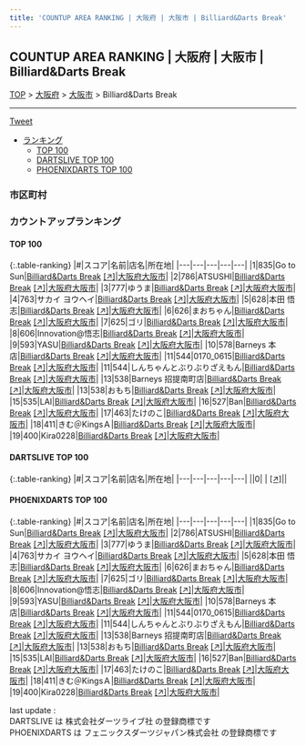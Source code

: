 ```yaml
---
title: 'COUNTUP AREA RANKING | 大阪府 | 大阪市 | Billiard&Darts Break'
---
```

## COUNTUP AREA RANKING | 大阪府 | 大阪市 | Billiard&Darts Break

[TOP](/darts/rank/) > [大阪府](/darts/rank/大阪府/) > [大阪市](/darts/rank/大阪府/大阪市/) > Billiard&Darts Break

___

<a href="https://twitter.com/share?ref_src=twsrc%5Etfw" data-text="COUNTUP AREA RANKING | 大阪府大阪市Billiard&Darts Break" class="twitter-share-button" data-hashtags="DARTSLIVE,PHOENIXDARTS,darts,ダーツ" data-show-count="false">Tweet</a>

* [ランキング](#カウントアップランキング)
    * [TOP 100](#top-100)
    * [DARTSLIVE TOP 100](#dartslive-top-100)
    * [PHOENIXDARTS TOP 100](#phoenixdarts-top-100)

### 市区町村

<ul>

</ul>

### カウントアップランキング

#### TOP 100



{:.table-ranking}
|#|スコア|名前|店名|所在地|
|---|---|---|---|---|
|1|835|<span class="rank-name-pd">Go to Sun</span>|<a href="/darts/rank/shops/64418.html">Billiard&Darts Break</a> <a href="https://vs.phoenixdarts.com/jp/shop/shopDetailInfo/s_64418?s_seq=64418">[↗]</a>|<a href="/darts/rank/大阪府/大阪市">大阪府大阪市</a>|
|2|786|<span class="rank-name-pd">ATSUSHI</span>|<a href="/darts/rank/shops/64418.html">Billiard&Darts Break</a> <a href="https://vs.phoenixdarts.com/jp/shop/shopDetailInfo/s_64418?s_seq=64418">[↗]</a>|<a href="/darts/rank/大阪府/大阪市">大阪府大阪市</a>|
|3|777|<span class="rank-name-pd">ゆうま</span>|<a href="/darts/rank/shops/64418.html">Billiard&Darts Break</a> <a href="https://vs.phoenixdarts.com/jp/shop/shopDetailInfo/s_64418?s_seq=64418">[↗]</a>|<a href="/darts/rank/大阪府/大阪市">大阪府大阪市</a>|
|4|763|<span class="rank-name-pd">サカイ ヨウヘイ</span>|<a href="/darts/rank/shops/64418.html">Billiard&Darts Break</a> <a href="https://vs.phoenixdarts.com/jp/shop/shopDetailInfo/s_64418?s_seq=64418">[↗]</a>|<a href="/darts/rank/大阪府/大阪市">大阪府大阪市</a>|
|5|628|<span class="rank-name-pd">本田 悟志</span>|<a href="/darts/rank/shops/64418.html">Billiard&Darts Break</a> <a href="https://vs.phoenixdarts.com/jp/shop/shopDetailInfo/s_64418?s_seq=64418">[↗]</a>|<a href="/darts/rank/大阪府/大阪市">大阪府大阪市</a>|
|6|626|<span class="rank-name-pd">まおちゃん</span>|<a href="/darts/rank/shops/64418.html">Billiard&Darts Break</a> <a href="https://vs.phoenixdarts.com/jp/shop/shopDetailInfo/s_64418?s_seq=64418">[↗]</a>|<a href="/darts/rank/大阪府/大阪市">大阪府大阪市</a>|
|7|625|<span class="rank-name-pd">ゴリ</span>|<a href="/darts/rank/shops/64418.html">Billiard&Darts Break</a> <a href="https://vs.phoenixdarts.com/jp/shop/shopDetailInfo/s_64418?s_seq=64418">[↗]</a>|<a href="/darts/rank/大阪府/大阪市">大阪府大阪市</a>|
|8|606|<span class="rank-name-pd">Innovation@悟志</span>|<a href="/darts/rank/shops/64418.html">Billiard&Darts Break</a> <a href="https://vs.phoenixdarts.com/jp/shop/shopDetailInfo/s_64418?s_seq=64418">[↗]</a>|<a href="/darts/rank/大阪府/大阪市">大阪府大阪市</a>|
|9|593|<span class="rank-name-pd">YASU</span>|<a href="/darts/rank/shops/64418.html">Billiard&Darts Break</a> <a href="https://vs.phoenixdarts.com/jp/shop/shopDetailInfo/s_64418?s_seq=64418">[↗]</a>|<a href="/darts/rank/大阪府/大阪市">大阪府大阪市</a>|
|10|578|<span class="rank-name-pd">Barneys 本店</span>|<a href="/darts/rank/shops/64418.html">Billiard&Darts Break</a> <a href="https://vs.phoenixdarts.com/jp/shop/shopDetailInfo/s_64418?s_seq=64418">[↗]</a>|<a href="/darts/rank/大阪府/大阪市">大阪府大阪市</a>|
|11|544|<span class="rank-name-pd">0170_0615</span>|<a href="/darts/rank/shops/64418.html">Billiard&Darts Break</a> <a href="https://vs.phoenixdarts.com/jp/shop/shopDetailInfo/s_64418?s_seq=64418">[↗]</a>|<a href="/darts/rank/大阪府/大阪市">大阪府大阪市</a>|
|11|544|<span class="rank-name-pd">しんちゃんとぶりぶりざえもん</span>|<a href="/darts/rank/shops/64418.html">Billiard&Darts Break</a> <a href="https://vs.phoenixdarts.com/jp/shop/shopDetailInfo/s_64418?s_seq=64418">[↗]</a>|<a href="/darts/rank/大阪府/大阪市">大阪府大阪市</a>|
|13|538|<span class="rank-name-pd">Barneys 招提南町店</span>|<a href="/darts/rank/shops/64418.html">Billiard&Darts Break</a> <a href="https://vs.phoenixdarts.com/jp/shop/shopDetailInfo/s_64418?s_seq=64418">[↗]</a>|<a href="/darts/rank/大阪府/大阪市">大阪府大阪市</a>|
|13|538|<span class="rank-name-pd">おもち</span>|<a href="/darts/rank/shops/64418.html">Billiard&Darts Break</a> <a href="https://vs.phoenixdarts.com/jp/shop/shopDetailInfo/s_64418?s_seq=64418">[↗]</a>|<a href="/darts/rank/大阪府/大阪市">大阪府大阪市</a>|
|15|535|<span class="rank-name-pd">LAI</span>|<a href="/darts/rank/shops/64418.html">Billiard&Darts Break</a> <a href="https://vs.phoenixdarts.com/jp/shop/shopDetailInfo/s_64418?s_seq=64418">[↗]</a>|<a href="/darts/rank/大阪府/大阪市">大阪府大阪市</a>|
|16|527|<span class="rank-name-pd">Ban</span>|<a href="/darts/rank/shops/64418.html">Billiard&Darts Break</a> <a href="https://vs.phoenixdarts.com/jp/shop/shopDetailInfo/s_64418?s_seq=64418">[↗]</a>|<a href="/darts/rank/大阪府/大阪市">大阪府大阪市</a>|
|17|463|<span class="rank-name-pd">たけのこ</span>|<a href="/darts/rank/shops/64418.html">Billiard&Darts Break</a> <a href="https://vs.phoenixdarts.com/jp/shop/shopDetailInfo/s_64418?s_seq=64418">[↗]</a>|<a href="/darts/rank/大阪府/大阪市">大阪府大阪市</a>|
|18|411|<span class="rank-name-pd">きむ＠KingsＡ</span>|<a href="/darts/rank/shops/64418.html">Billiard&Darts Break</a> <a href="https://vs.phoenixdarts.com/jp/shop/shopDetailInfo/s_64418?s_seq=64418">[↗]</a>|<a href="/darts/rank/大阪府/大阪市">大阪府大阪市</a>|
|19|400|<span class="rank-name-pd">Kira0228</span>|<a href="/darts/rank/shops/64418.html">Billiard&Darts Break</a> <a href="https://vs.phoenixdarts.com/jp/shop/shopDetailInfo/s_64418?s_seq=64418">[↗]</a>|<a href="/darts/rank/大阪府/大阪市">大阪府大阪市</a>|


#### DARTSLIVE TOP 100



{:.table-ranking}
|#|スコア|名前|店名|所在地|
|---|---|---|---|---|
||0|<span class="rank-name-dl"> </span>|<a href="/darts/rank/shops/.html"></a> <a href="">[↗]</a>|<a href="/darts/rank//"></a>|


#### PHOENIXDARTS TOP 100



{:.table-ranking}
|#|スコア|名前|店名|所在地|
|---|---|---|---|---|
|1|835|<span class="rank-name-pd">Go to Sun</span>|<a href="/darts/rank/shops/64418.html">Billiard&Darts Break</a> <a href="https://vs.phoenixdarts.com/jp/shop/shopDetailInfo/s_64418?s_seq=64418">[↗]</a>|<a href="/darts/rank/大阪府/大阪市">大阪府大阪市</a>|
|2|786|<span class="rank-name-pd">ATSUSHI</span>|<a href="/darts/rank/shops/64418.html">Billiard&Darts Break</a> <a href="https://vs.phoenixdarts.com/jp/shop/shopDetailInfo/s_64418?s_seq=64418">[↗]</a>|<a href="/darts/rank/大阪府/大阪市">大阪府大阪市</a>|
|3|777|<span class="rank-name-pd">ゆうま</span>|<a href="/darts/rank/shops/64418.html">Billiard&Darts Break</a> <a href="https://vs.phoenixdarts.com/jp/shop/shopDetailInfo/s_64418?s_seq=64418">[↗]</a>|<a href="/darts/rank/大阪府/大阪市">大阪府大阪市</a>|
|4|763|<span class="rank-name-pd">サカイ ヨウヘイ</span>|<a href="/darts/rank/shops/64418.html">Billiard&Darts Break</a> <a href="https://vs.phoenixdarts.com/jp/shop/shopDetailInfo/s_64418?s_seq=64418">[↗]</a>|<a href="/darts/rank/大阪府/大阪市">大阪府大阪市</a>|
|5|628|<span class="rank-name-pd">本田 悟志</span>|<a href="/darts/rank/shops/64418.html">Billiard&Darts Break</a> <a href="https://vs.phoenixdarts.com/jp/shop/shopDetailInfo/s_64418?s_seq=64418">[↗]</a>|<a href="/darts/rank/大阪府/大阪市">大阪府大阪市</a>|
|6|626|<span class="rank-name-pd">まおちゃん</span>|<a href="/darts/rank/shops/64418.html">Billiard&Darts Break</a> <a href="https://vs.phoenixdarts.com/jp/shop/shopDetailInfo/s_64418?s_seq=64418">[↗]</a>|<a href="/darts/rank/大阪府/大阪市">大阪府大阪市</a>|
|7|625|<span class="rank-name-pd">ゴリ</span>|<a href="/darts/rank/shops/64418.html">Billiard&Darts Break</a> <a href="https://vs.phoenixdarts.com/jp/shop/shopDetailInfo/s_64418?s_seq=64418">[↗]</a>|<a href="/darts/rank/大阪府/大阪市">大阪府大阪市</a>|
|8|606|<span class="rank-name-pd">Innovation@悟志</span>|<a href="/darts/rank/shops/64418.html">Billiard&Darts Break</a> <a href="https://vs.phoenixdarts.com/jp/shop/shopDetailInfo/s_64418?s_seq=64418">[↗]</a>|<a href="/darts/rank/大阪府/大阪市">大阪府大阪市</a>|
|9|593|<span class="rank-name-pd">YASU</span>|<a href="/darts/rank/shops/64418.html">Billiard&Darts Break</a> <a href="https://vs.phoenixdarts.com/jp/shop/shopDetailInfo/s_64418?s_seq=64418">[↗]</a>|<a href="/darts/rank/大阪府/大阪市">大阪府大阪市</a>|
|10|578|<span class="rank-name-pd">Barneys 本店</span>|<a href="/darts/rank/shops/64418.html">Billiard&Darts Break</a> <a href="https://vs.phoenixdarts.com/jp/shop/shopDetailInfo/s_64418?s_seq=64418">[↗]</a>|<a href="/darts/rank/大阪府/大阪市">大阪府大阪市</a>|
|11|544|<span class="rank-name-pd">0170_0615</span>|<a href="/darts/rank/shops/64418.html">Billiard&Darts Break</a> <a href="https://vs.phoenixdarts.com/jp/shop/shopDetailInfo/s_64418?s_seq=64418">[↗]</a>|<a href="/darts/rank/大阪府/大阪市">大阪府大阪市</a>|
|11|544|<span class="rank-name-pd">しんちゃんとぶりぶりざえもん</span>|<a href="/darts/rank/shops/64418.html">Billiard&Darts Break</a> <a href="https://vs.phoenixdarts.com/jp/shop/shopDetailInfo/s_64418?s_seq=64418">[↗]</a>|<a href="/darts/rank/大阪府/大阪市">大阪府大阪市</a>|
|13|538|<span class="rank-name-pd">Barneys 招提南町店</span>|<a href="/darts/rank/shops/64418.html">Billiard&Darts Break</a> <a href="https://vs.phoenixdarts.com/jp/shop/shopDetailInfo/s_64418?s_seq=64418">[↗]</a>|<a href="/darts/rank/大阪府/大阪市">大阪府大阪市</a>|
|13|538|<span class="rank-name-pd">おもち</span>|<a href="/darts/rank/shops/64418.html">Billiard&Darts Break</a> <a href="https://vs.phoenixdarts.com/jp/shop/shopDetailInfo/s_64418?s_seq=64418">[↗]</a>|<a href="/darts/rank/大阪府/大阪市">大阪府大阪市</a>|
|15|535|<span class="rank-name-pd">LAI</span>|<a href="/darts/rank/shops/64418.html">Billiard&Darts Break</a> <a href="https://vs.phoenixdarts.com/jp/shop/shopDetailInfo/s_64418?s_seq=64418">[↗]</a>|<a href="/darts/rank/大阪府/大阪市">大阪府大阪市</a>|
|16|527|<span class="rank-name-pd">Ban</span>|<a href="/darts/rank/shops/64418.html">Billiard&Darts Break</a> <a href="https://vs.phoenixdarts.com/jp/shop/shopDetailInfo/s_64418?s_seq=64418">[↗]</a>|<a href="/darts/rank/大阪府/大阪市">大阪府大阪市</a>|
|17|463|<span class="rank-name-pd">たけのこ</span>|<a href="/darts/rank/shops/64418.html">Billiard&Darts Break</a> <a href="https://vs.phoenixdarts.com/jp/shop/shopDetailInfo/s_64418?s_seq=64418">[↗]</a>|<a href="/darts/rank/大阪府/大阪市">大阪府大阪市</a>|
|18|411|<span class="rank-name-pd">きむ＠KingsＡ</span>|<a href="/darts/rank/shops/64418.html">Billiard&Darts Break</a> <a href="https://vs.phoenixdarts.com/jp/shop/shopDetailInfo/s_64418?s_seq=64418">[↗]</a>|<a href="/darts/rank/大阪府/大阪市">大阪府大阪市</a>|
|19|400|<span class="rank-name-pd">Kira0228</span>|<a href="/darts/rank/shops/64418.html">Billiard&Darts Break</a> <a href="https://vs.phoenixdarts.com/jp/shop/shopDetailInfo/s_64418?s_seq=64418">[↗]</a>|<a href="/darts/rank/大阪府/大阪市">大阪府大阪市</a>|


<div class="footer border-top border-gray-light mt-5 pt-3 text-right text-gray">
    last update : <span style="font-weight: italic" id="foot_last_modified"></span><br />
    DARTSLIVE は 株式会社ダーツライブ社 の登録商標です<br />
    PHOENIXDARTS は フェニックスダーツジャパン株式会社 の登録商標です<br />
</div>

<script src="https://cdnjs.cloudflare.com/ajax/libs/jquery.tablesorter/2.31.3/js/jquery.tablesorter.min.js" integrity="sha512-qzgd5cYSZcosqpzpn7zF2ZId8f/8CHmFKZ8j7mU4OUXTNRd5g+ZHBPsgKEwoqxCtdQvExE5LprwwPAgoicguNg==" crossorigin="anonymous" referrerpolicy="no-referrer"></script>
<link rel="stylesheet" href="https://cdnjs.cloudflare.com/ajax/libs/jquery.tablesorter/2.31.3/css/theme.default.min.css" integrity="sha512-wghhOJkjQX0Lh3NSWvNKeZ0ZpNn+SPVXX1Qyc9OCaogADktxrBiBdKGDoqVUOyhStvMBmJQ8ZdMHiR3wuEq8+w==" crossorigin="anonymous" referrerpolicy="no-referrer" />
<script>
$(function() {
    $(".table-ranking").tablesorter({sortList:[[0, 0]]});
    $("#foot_last_modified").text(formatDate(new Date(document.lastModified), 'yyyy-MM-dd HH:mm:ss'));
});
</script>

<script async src="https://platform.twitter.com/widgets.js" charset="utf-8"></script>